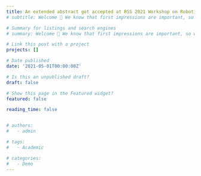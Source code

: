 ```yaml
---
title: An extended abstract got accepted at RSS 2021 Workshop on Robotics for people 
# subtitle: Welcome 👋 We know that first impressions are important, so we've populated your new site with some initial content to help you get familiar with everything in no time.

# Summary for listings and search engines
# summary: Welcome 👋 We know that first impressions are important, so we've populatReceived the Diversity and Inclusion Scholarship from the ME Department at CU Bouldered your new site with some initial content to help you get familiar with everything in no time.

# Link this post with a project
projects: []

# Date published
date: '2021-05-01T00:00:00Z'

# Is this an unpublished draft?
draft: false

# Show this page in the Featured widget?
featured: false

reading_time: false


# authors:
#   - admin

# tags:
#   - Academic

# categories:
#   - Demo
---
```

